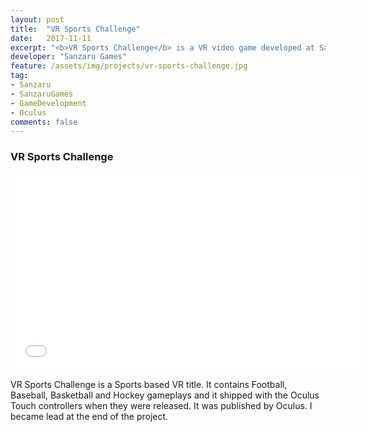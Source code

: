 ```yaml
---
layout: post
title:  "VR Sports Challenge"
date:   2017-11-11
excerpt: "<b>VR Sports Challenge</b> is a VR video game developed at Sanzaru Games"
developer: "Sanzaru Games"
feature: /assets/img/projects/vr-sports-challenge.jpg
tag:
- Sanzaru
- SanzaruGames
- GameDevelopment
- Oculus
comments: false
---
```


### VR Sports Challenge

<iframe width="560" height="315" src="//www.youtube.com/embed/YO_gz5l7ZB4"  frameborder="0"> </iframe>

VR Sports Challenge is a Sports based VR title. It contains Football, Baseball, Basketball and Hockey gameplays and it shipped with the Oculus Touch controllers when they were released. It was published by Oculus. I became lead at the end of the project.
